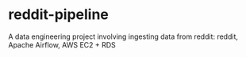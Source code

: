 # reddit-pipeline
A data engineering project involving ingesting data from reddit:  reddit, Apache Airflow, AWS EC2 + RDS
